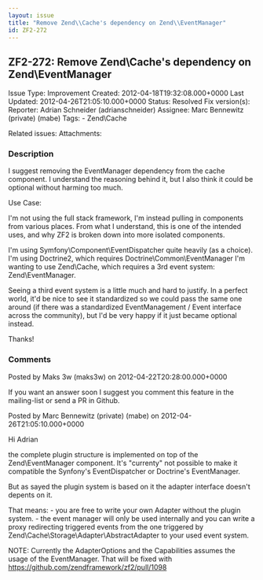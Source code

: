 ```yaml
---
layout: issue
title: "Remove Zend\\Cache's dependency on Zend\\EventManager"
id: ZF2-272
---
```


ZF2-272: Remove Zend\\Cache's dependency on Zend\\EventManager
--------------------------------------------------------------

 Issue Type: Improvement Created: 2012-04-18T19:32:08.000+0000 Last Updated: 2012-04-26T21:05:10.000+0000 Status: Resolved Fix version(s): 
 Reporter:  Adrian Schneider (adrianschneider)  Assignee:  Marc Bennewitz (private) (mabe)  Tags: - Zend\\Cache
 
 Related issues: 
 Attachments: 
### Description

I suggest removing the EventManager dependency from the cache component. I understand the reasoning behind it, but I also think it could be optional without harming too much.

Use Case:

I'm not using the full stack framework, I'm instead pulling in components from various places. From what I understand, this is one of the intended uses, and why ZF2 is broken down into more isolated components.

I'm using Symfony\\Component\\EventDispatcher quite heavily (as a choice). I'm using Doctrine2, which requires Doctrine\\Common\\EventManager I'm wanting to use Zend\\Cache, which requires a 3rd event system: Zend\\EventManager.

Seeing a third event system is a little much and hard to justify. In a perfect world, it'd be nice to see it standardized so we could pass the same one around (if there was a standardized EventManagement / Event interface across the community), but I'd be very happy if it just became optional instead.

Thanks!

 

 

### Comments

Posted by Maks 3w (maks3w) on 2012-04-22T20:28:00.000+0000

If you want an answer soon I suggest you comment this feature in the mailing-list or send a PR in Github.

 

 

Posted by Marc Bennewitz (private) (mabe) on 2012-04-26T21:05:10.000+0000

Hi Adrian

the complete plugin structure is implemented on top of the Zend\\EventManager component. It's "currenty" not possible to make it compatible the Synfony's EventDispatcher or Doctrine's EventManager.

But as sayed the plugin system is based on it the adapter interface doesn't depents on it.

That means: - you are free to write your own Adapter without the plugin system. - the event manager will only be used internally and you can write a proxy redirecting triggered events from the one triggered by Zend\\Cache\\Storage\\Adapter\\AbstractAdapter to your used event system.

NOTE: Currently the AdapterOptions and the Capabilities assumes the usage of the EventManager. That will be fixed with <https://github.com/zendframework/zf2/pull/1098>

 

 